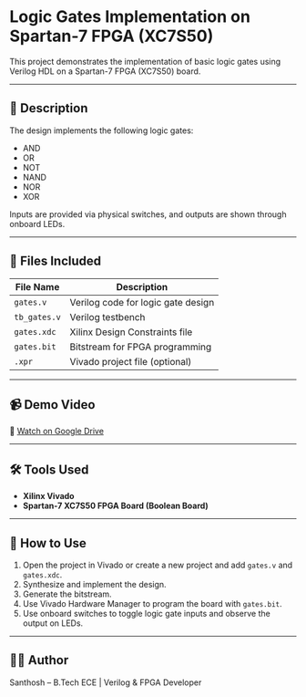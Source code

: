 # Logic Gates Implementation on Spartan-7 FPGA (XC7S50)

This project demonstrates the implementation of basic logic gates using Verilog HDL on a Spartan-7 FPGA (XC7S50) board.

---

## 🧠 Description

The design implements the following logic gates:
- AND
- OR
- NOT
- NAND
- NOR
- XOR

Inputs are provided via physical switches, and outputs are shown through onboard LEDs.

---

## 📂 Files Included

| File Name               | Description                            |
|------------------------|----------------------------------------|
| `gates.v`              | Verilog code for logic gate design     |
| `tb_gates.v`           | Verilog testbench                      |
| `gates.xdc`            | Xilinx Design Constraints file         |
| `gates.bit`            | Bitstream for FPGA programming         |
| `.xpr`                 | Vivado project file (optional)         |

---

## 📹 Demo Video

📎 [Watch on Google Drive](https://drive.google.com/file/d/1fBCb-erReD_r4DostCJaHvlxYmkHA2yt/view?usp=drive_link)

---

## 🛠 Tools Used

- **Xilinx Vivado**
- **Spartan-7 XC7S50 FPGA Board (Boolean Board)**

---

## 🚀 How to Use

1. Open the project in Vivado or create a new project and add `gates.v` and `gates.xdc`.
2. Synthesize and implement the design.
3. Generate the bitstream.
4. Use Vivado Hardware Manager to program the board with `gates.bit`.
5. Use onboard switches to toggle logic gate inputs and observe the output on LEDs.

---

## 👨‍💻 Author

Santhosh – B.Tech ECE | Verilog & FPGA Developer
